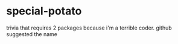 # special-potato
trivia that requires 2 packages because i'm a terrible coder. github suggested the name

